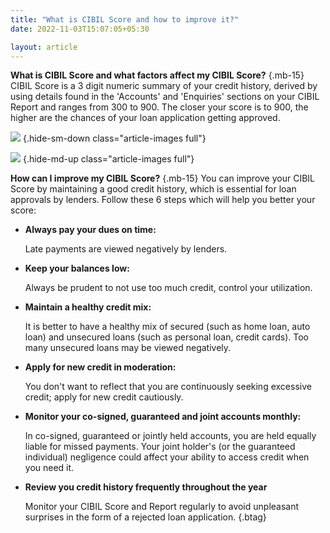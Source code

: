 ```yaml
---
title: "What is CIBIL Score and how to improve it?"
date: 2022-11-03T15:07:05+05:30

layout: article
---
```


**What is CIBIL Score and what factors affect my CIBIL Score?**
{.mb-15}
CIBIL Score is a 3 digit numeric summary of your credit history, derived by using details found in the 'Accounts' and 'Enquiries' sections on your CIBIL Report and ranges from 300 to 900. The closer your score is to 900, the higher are the chances of your loan application getting approved.

![](../../images/article-images/infographic-1.jpg)
{.hide-sm-down class="article-images full"}

![](../../images/article-images/infographic-1-mob.png)
{.hide-md-up class="article-images full"}

**How can I improve my CIBIL Score?**
{.mb-15}
You can improve your CIBIL Score by maintaining a good credit history, which is essential for loan approvals by lenders. Follow these 6 steps which will help you better your score:

* **Always pay your dues on time:**

    Late payments are viewed negatively by lenders.

* **Keep your balances low:**

    Always be prudent to not use too much credit, control your utilization.

* **Maintain a healthy credit mix:**

    It is better to have a healthy mix of secured (such as home loan, auto loan) and unsecured loans (such as personal loan, credit cards). Too many unsecured loans may be viewed negatively.

* **Apply for new credit in moderation:**

    You don't want to reflect that you are continuously seeking excessive credit; apply for new credit cautiously.

* **Monitor your co-signed, guaranteed and joint accounts monthly:**

    In co-signed, guaranteed or jointly held accounts, you are held equally liable for missed payments. Your joint holder's (or the guaranteed individual) negligence could affect your ability to access credit when you need it.

* **Review you credit history frequently throughout the year**

    Monitor your CIBIL Score and Report regularly to avoid unpleasant surprises in the form of a rejected loan application.
{.btag}

